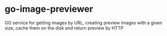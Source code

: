 # go-image-previewer
GO service for getting images by URL, creating preview images with a given size, cache them on the disk and return preview by HTTP
